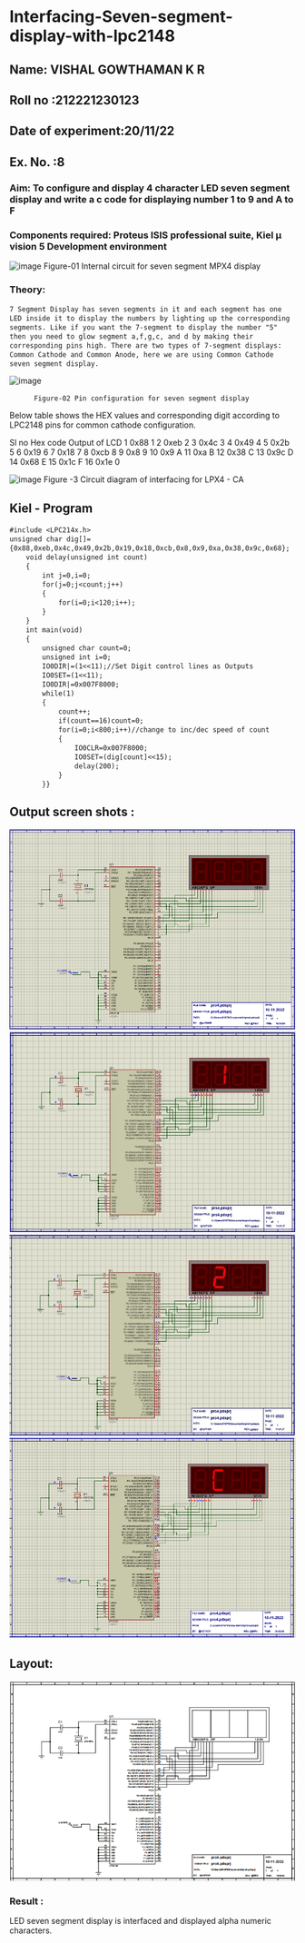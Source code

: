 # Interfacing-Seven-segment-display-with-lpc2148

## Name: VISHAL GOWTHAMAN K R

## Roll no :212221230123

## Date of experiment:20/11/22

## Ex. No. :8

### Aim: To configure and display 4 character LED seven segment display and write a c code for displaying number 1 to 9 and A to F

### Components required: Proteus ISIS professional suite, Kiel μ vision 5 Development environment

![image](https://user-images.githubusercontent.com/36288975/201021692-efa39349-1a3c-4737-aadc-1843b954c78d.png)
Figure-01 Internal circuit for seven segment MPX4 display

### Theory:

    7 Segment Display has seven segments in it and each segment has one LED inside it to display the numbers by lighting up the corresponding segments. Like if you want the 7-segment to display the number "5" then you need to glow segment a,f,g,c, and d by making their corresponding pins high. There are two types of 7-segment displays: Common Cathode and Common Anode, here we are using Common Cathode seven segment display.

![image](https://user-images.githubusercontent.com/36288975/201021740-565b47cd-26d8-4e54-a092-eef7a0a85278.png)

          Figure-02 Pin configuration for seven segment display

Below table shows the HEX values and corresponding digit according to LPC2148 pins for common cathode configuration.

Sl no Hex code Output of LCD
1 0x88 1
2 0xeb 2
3 0x4c 3
4 0x49 4
5 0x2b 5
6 0x19 6
7 0x18 7
8 0xcb 8
9 0x8 9
10 0x9 A
11 0xa B
12 0x38 C
13 0x9c D
14 0x68 E
15 0x1c F
16 0x1e 0

![image](https://user-images.githubusercontent.com/36288975/201021930-7efe2b15-b0de-4d52-b87d-329fe6b91c89.png)
Figure -3 Circuit diagram of interfacing for LPX4 - CA

## Kiel - Program

```
#include <LPC214x.h>
unsigned char dig[]={0x88,0xeb,0x4c,0x49,0x2b,0x19,0x18,0xcb,0x8,0x9,0xa,0x38,0x9c,0x68};
	void delay(unsigned int count)
	{
		int j=0,i=0;
		for(j=0;j<count;j++)
		{
			for(i=0;i<120;i++);
		}
	}
	int main(void)
	{
		unsigned char count=0;
		unsigned int i=0;
		IO0DIR|=(1<<11);//Set Digit control lines as Outputs
		IO0SET=(1<<11);
		IO0DIR|=0x007F8000;
		while(1)
		{
			count++;
			if(count==16)count=0;
			for(i=0;i<800;i++)//change to inc/dec speed of count
			{
				IO0CLR=0x007F8000;
				IO0SET=(dig[count]<<15);
				delay(200);
			}
		}}
```

## Output screen shots :

![](disoff.png)
![](1.jpeg)
![](2.jpeg)
![](c.png)

## Layout:

![](lay.png)

### Result :

LED seven segment display is interfaced and displayed alpha numeric characters.
